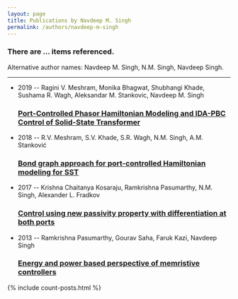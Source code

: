 ```yaml
---
layout: page
title: Publications by Navdeep M. Singh
permalink: /authors/navdeep-m-singh
---
```


<h3 id="number-posts">There are ... items referenced.</h3>
<p id='info-authors'>Alternative author names: Navdeep M. Singh, N.M. Singh, Navdeep Singh.</p>
<hr />
<ul class="post-list">
<li><span class='post-meta'>2019 -- Ragini V. Meshram, Monika Bhagwat, Shubhangi Khade, Sushama R. Wagh, Aleksandar M. Stankovic, Navdeep M. Singh</span><h3><a class='post-link' href="{{ site.baseurl }}/port-controlled-phasor-hamiltonian-modeling-and-ida-pbc-control-of-solid-state-transformer">Port-Controlled Phasor Hamiltonian Modeling and IDA-PBC Control of Solid-State Transformer</a></h3></li>
<li><span class='post-meta'>2018 -- R.V. Meshram, S.V. Khade, S.R. Wagh, N.M. Singh, A.M. Stanković</span><h3><a class='post-link' href="{{ site.baseurl }}/bond-graph-approach-for-port-controlled-hamiltonian-modeling-for-sst">Bond graph approach for port-controlled Hamiltonian modeling for SST</a></h3></li>
<li><span class='post-meta'>2017 -- Krishna Chaitanya Kosaraju, Ramkrishna Pasumarthy, N.M. Singh, Alexander L. Fradkov</span><h3><a class='post-link' href="{{ site.baseurl }}/control-using-new-passivity-property-with-differentiation-at-both-ports">Control using new passivity property with differentiation at both ports</a></h3></li>
<li><span class='post-meta'>2013 -- Ramkrishna Pasumarthy, Gourav Saha, Faruk Kazi, Navdeep Singh</span><h3><a class='post-link' href="{{ site.baseurl }}/energy-and-power-based-perspective-of-memristive-controllers">Energy and power based perspective of memristive controllers</a></h3></li>

</ul>
{% include count-posts.html %}
